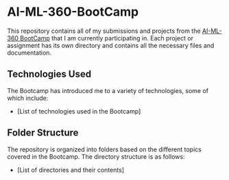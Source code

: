 # AI-ML-360-BootCamp

This repository contains all of my submissions and projects from the [AI-ML-360 BootCamp](https://github.com/Jay2219/AI-ML-360) that I am currently participating in. Each project or assignment has its own directory and contains all the necessary files and documentation.

## Technologies Used

The Bootcamp has introduced me to a variety of technologies, some of which include:

- [List of technologies used in the Bootcamp]

## Folder Structure

The repository is organized into folders based on the different topics covered in the Bootcamp. The directory structure is as follows:

- [List of directories and their contents]

